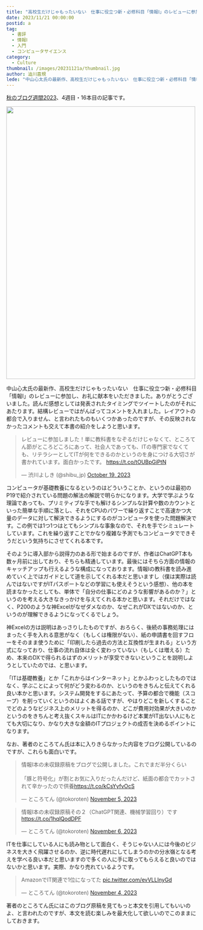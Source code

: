 ```yaml
---
title: "高校生だけじゃもったいない　仕事に役立つ新・必修科目「情報Ⅰ」のレビューに参加しました"
date: 2023/11/21 00:00:00
postid: a
tag:
  - 書評
  - 情報Ⅰ
  - 入門
  - コンピュータサイエンス
category:
  - Culture
thumbnail: /images/20231121a/thumbnail.jpg
author: 澁川喜規
lede: "中山心太氏の最新作、高校生だけじゃもったいない　仕事に役立つ新・必修科目「情報Ⅰ」のレビューに参加し、お礼に献本をいただきました。"
---
```


[秋のブログ週間2023](/articles/20231030a/)、4週目・16本目の記事です。

<a href="https://www.amazon.co.jp/dp/4569855318">
<img src="/images/20231121a/81p3z6gOFlL._SL1500_.jpg" alt="" width="500" height="719">
</a>

中山心太氏の最新作、高校生だけじゃもったいない　仕事に役立つ新・必修科目「情報Ⅰ」のレビューに参加し、お礼に献本をいただきました。ありがとうございました。読んだ感想としては発表されたタイミングでツイートしたのがそれにあたります。結構レビューではがんばってコメントを入れました。レイアウトの都合で入りません、と言われたものもいくつかあったのですが、その反映されなかったコメントも交えて本書の紹介をしようと思います。

<blockquote class="twitter-tweet"><p lang="ja" dir="ltr">レビューに参加しました！単に教科書をなぞるだけじゃなくて、ところてん節がところどころにあって、社会人であっても、ITの専門家でなくても、リテラシーとしてITが何をできるのかというのを身につける大切さが書かれています。面白かったです。 <a href="https://t.co/tOUBpGiPtN">https://t.co/tOUBpGiPtN</a></p>&mdash; 渋川よしき (@shibu_jp) <a href="https://twitter.com/shibu_jp/status/1714969014127210913?ref_src=twsrc%5Etfw">October 19, 2023</a></blockquote> <script async src="https://platform.twitter.com/widgets.js" charset="utf-8"></script>

コンピュータが基礎教養になるというのはどういうことか、というのは最初のP19で紹介されている問題の解法の解説で明らかになります。大学で学ぶような理論であっても、プリミティブな手でも解けるシンプルな計算や数のカウントといった簡単な手順に落とし、それをCPUのパワーで繰り返すことで高速かつ大量のデータに対して解決できるようにするのがコンピュータを使った問題解決です。この例では1つ1つはとてもシンプルな事象なので、それを手でシミュレートしています。これを繰り返すことでかなり複雑な予測でもコンピュータでできそうだという気持ちにさせてくれる本です。

そのように導入部から説得力のある形で始まるのですが、作者はChatGPT本も数ヶ月前に出しており、そちらも精通しています。最後にはそちら方面の情報のキャッチアップも行えるような構成になっております。情報Iの教科書を読み進めていく上ではガイドとして道を示してくれる本だと思いますし（僕は実際は読んではないですがITパスポートなどの学習にも使えそうという感想）、他の本を読まなかったとしても、単体で「自分の仕事にどのような影響があるのか？」というのを考える大きなきっかけを与えてくれる本かと思います。それだけではなく、P200のような神Excelがなぜダメなのか、なぜこれがDXではないのか、というのが理解できるようになってくるでしょう。

神Excelの方は説明はあっさりしたものですが、おろらく、後続の事務処理にはまったく手を入れる意思がなく（もしくは権限がない）、紙の申請書を回すフローをそのまま使うために「印刷したら過去の方法と互換性が生まれる」という方式になっており、仕事の流れ自体は全く変わっていない（もしくは増える）ため、本来のDXで得られるはずのメリットが享受できないということを説明しようとしていたのでは、と思います。

「ITは基礎教養」とか「これからはインターネット」とかふわっとしたものではなく、学ぶことによって何がどう変わるのか、というのをきちんと伝えてくれる良い本かと思います。システム開発をするにあたって、予算の都合で機能（スコープ）を削っていくというのはよくある話ですが、やはりどこを新しくすることでどのようなビジネス上のメリットを得るのか、どこが費用対効果が大きいのかというのをきちんと考え抜くスキルはITにかかわるけど本業がIT出ない人にもとても大切になり、かなり大きな金額のITプロジェクトの成否を決めるポイントになります。

なお、著者のところてん氏は本に入りきらなかった内容をブログ公開しているのですが、これらも面白いです。

<blockquote class="twitter-tweet"><p lang="ja" dir="ltr">情報I本の未収録原稿をブログで公開しました。これでまだ半分くらい<br><br>「豚と符号化」が割とお気に入りだったんだけど、紙面の都合でカットされて辛かったので供養<a href="https://t.co/kCsYyfvOcS">https://t.co/kCsYyfvOcS</a></p>&mdash; ところてん (@tokoroten) <a href="https://twitter.com/tokoroten/status/1721189428692127921?ref_src=twsrc%5Etfw">November 5, 2023</a></blockquote>

<blockquote class="twitter-tweet"><p lang="ja" dir="ltr">情報I本の未収録原稿その２（ChatGPT関連、機械学習回り）です<a href="https://t.co/1hqlQodDPF">https://t.co/1hqlQodDPF</a></p>&mdash; ところてん (@tokoroten) <a href="https://twitter.com/tokoroten/status/1721527135293116850?ref_src=twsrc%5Etfw">November 6, 2023</a></blockquote>

ITを仕事にしている人にも読み物として面白く、そうじゃない人には今後のビジネスを大きく飛躍させるのか、逆に時代遅れにしてしまうのかの分水嶺となる考えを学べる良い本だと思いますので多くの人に手に取ってもらえると良いのではないかと思います。実際、かなり売れているようです。

<blockquote class="twitter-tweet"><p lang="ja" dir="ltr">AmazonでIT関連で1位になってた <a href="https://t.co/evVLLInyGd">pic.twitter.com/evVLLInyGd</a></p>&mdash; ところてん (@tokoroten) <a href="https://twitter.com/tokoroten/status/1720646425405710838?ref_src=twsrc%5Etfw">November 4, 2023</a></blockquote> 


著者のところてん氏にはこのブログ原稿を見てもっと本文を引用してもいいのよ、と言われたのですが、本文を読む楽しみを最大化して欲しいのでこのままにしておきます。

